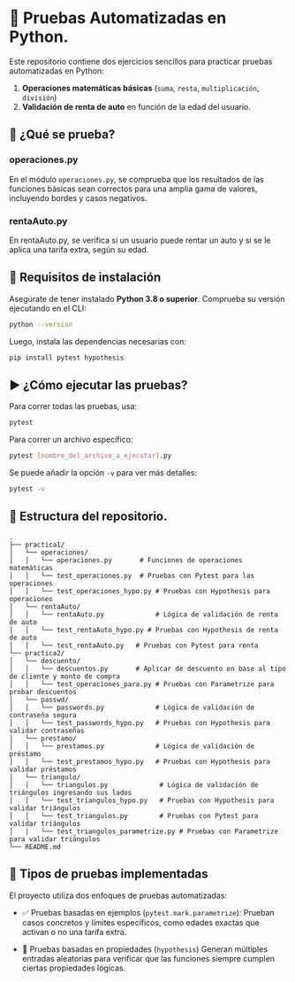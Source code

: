 # 🧪 Pruebas Automatizadas en Python.

Este repositorio contiene dos ejercicios sencillos para practicar pruebas automatizadas en Python:

1. **Operaciones matemáticas básicas** (`suma`, `resta`, `multiplicación`, `división`)
2. **Validación de renta de auto** en función de la edad del usuario.

## 🧠 ¿Qué se prueba?
### operaciones.py
En el módulo `operaciones.py`, se comprueba que los resultados de las funciones básicas sean correctos para una amplia gama de valores, incluyendo bordes y casos negativos.

### rentaAuto.py
En rentaAuto.py, se verifica si un usuario puede rentar un auto y si se le aplica una tarifa extra, según su edad.

## 🔧 Requisitos de instalación

Asegúrate de tener instalado **Python 3.8 o superior**. Comprueba su versión ejecutando en el CLI:
```bash
python --version
```

Luego, instala las dependencias necesarias con:
```bash
pip install pytest hypothesis
```

## ▶️ ¿Cómo ejecutar las pruebas?
Para correr todas las pruebas, usa:

````bash
pytest
````
Para correr un archivo específico:
````bash
pytest [nombre_del_archivo_a_ejecutar].py
````

Se puede añadir la opción `-v` para ver más detalles:
````bash
pytest -v
````
## 📁 Estructura del repositorio.
```
.
├── practica1/
│   └── operaciones/
│   │   └── operaciones.py       # Funciones de operaciones matemáticas
│   │   └── test_operaciones.py  # Pruebas con Pytest para las operaciones
│   │   └── test_operaciones_hypo.py # Pruebas con Hypothesis para operaciones
│   └── rentaAuto/
│   │   └── rentaAuto.py             # Lógica de validación de renta de auto
│   │   └── test_rentaAuto_hypo.py # Pruebas con Hypothesis de renta de auto
│   │   └── test_rentaAuto.py   # Pruebas con Pytest para renta
└── practica2/
│   └── descuento/
│   │   └── descuentos.py       # Aplicar de descuento en base al tipo de cliente y monto de compra
│   │   └── test_operaciones_para.py # Pruebas con Parametrize para probar descuentos
│   └── passwd/
│   │   └── passwords.py             # Lógica de validación de contraseña segura
│   │   └── test_passwords_hypo.py   # Pruebas con Hypothesis para validar contraseñas
│   └── prestamo/
│   │   └── prestamos.py             # Lógica de validación de préstamo
│   │   └── test_prestamos_hypo.py   # Pruebas con Hypothesis para validar préstamos
│   └── triangulo/
│   │   └── triangulos.py             # Lógica de validación de triángulos ingresando sus lados
│   │   └── test_triangulos_hypo.py   # Pruebas con Hypothesis para validar triángulos
│   │   └── test_triangulos.py        # Pruebas con Pytest para validar triángulos
│   |   └── test_triangulos_parametrize.py # Pruebas con Parametrize para validar triángulos
└── README.md
```
## 🧪 Tipos de pruebas implementadas
El proyecto utiliza dos enfoques de pruebas automatizadas:
- ✅ Pruebas basadas en ejemplos (`pytest.mark.parametrize`):
      Prueban casos concretos y límites específicos, como edades exactas que activan o no una tarifa extra.

- 🔁 Pruebas basadas en propiedades (`hypothesis`)
      Generan múltiples entradas aleatorias para verificar que las funciones siempre cumplen ciertas propiedades lógicas.

